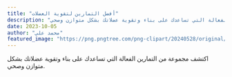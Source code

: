 ```yaml
---
title: "أفضل التمارين لتقوية العضلات"
description: "اكتشف مجموعة من التمارين الفعالة التي تساعدك على بناء وتقوية عضلاتك بشكل متوازن وصحي."
date: 2023-10-05
author: "محمد علي"
featured_image: "https://png.pngtree.com/png-clipart/20240528/original/pngtree-ink-drwaing-design-graffiti-art-of-strong-power-athlete-bodubuilder-shape-png-image_15193306.png"
---
```


اكتشف مجموعة من التمارين الفعالة التي تساعدك على بناء وتقوية عضلاتك بشكل متوازن وصحي.
